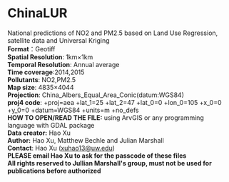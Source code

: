 # ChinaLUR
National predictions of NO2 and PM2.5 based on Land Use Regression, satellite data and Universal Kriging    
**Format**：Geotiff      
**Spatial Resolution**: 1km×1km     
**Temporal Resolution**: Annual average      
**Time coverage**:2014,2015      
**Pollutants**: NO2,PM2.5      
**Map size**: 4835×4044     
**Projection**: China_Albers_Equal_Area_Conic(datum:WGS84)     
**proj4 code**: +proj=aea +lat_1=25 +lat_2=47 +lat_0=0 +lon_0=105 +x_0=0 +y_0=0 +datum=WGS84 +units=m +no_defs     
**HOW TO OPEN/READ THE FILE:** using ArvGIS or any programming language with GDAL package     
**Data creator:** Hao Xu      
**Author:**  Hao Xu, Matthew Bechle and Julian Marshall     
**Contact**: Hao Xu (xuhao13@uw.edu)     
**PLEASE email Hao Xu to ask for the passcode of these files**     
**All rights reserved to Jullian Marshall's group, must not be used for publications before authorized**
